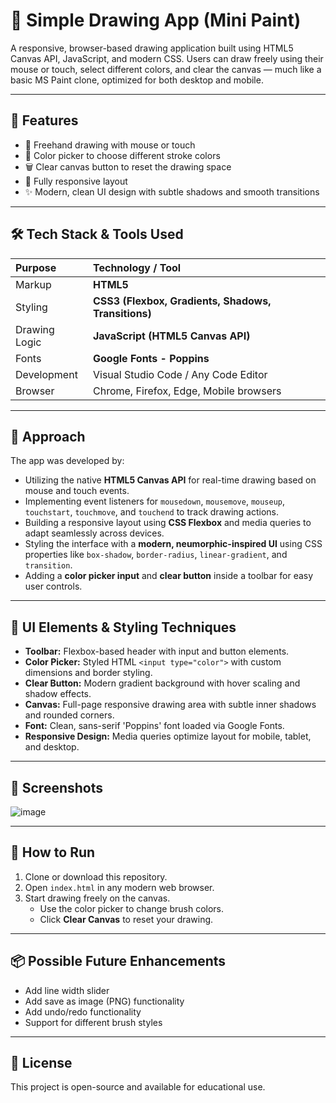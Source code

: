 # 🎨 Simple Drawing App (Mini Paint)

A responsive, browser-based drawing application built using HTML5 Canvas API, JavaScript, and modern CSS. Users can draw freely using their mouse or touch, select different colors, and clear the canvas — much like a basic MS Paint clone, optimized for both desktop and mobile.

---

## 📌 Features

- 🎨 Freehand drawing with mouse or touch
- 🌈 Color picker to choose different stroke colors
- 🗑️ Clear canvas button to reset the drawing space
- 📱 Fully responsive layout
- ✨ Modern, clean UI design with subtle shadows and smooth transitions

---

## 🛠️ Tech Stack & Tools Used

| Purpose       | Technology / Tool       |
|:--------------|:------------------------|
| Markup        | **HTML5**                 |
| Styling       | **CSS3 (Flexbox, Gradients, Shadows, Transitions)** |
| Drawing Logic | **JavaScript (HTML5 Canvas API)** |
| Fonts         | **Google Fonts - Poppins** |
| Development   | Visual Studio Code / Any Code Editor |
| Browser       | Chrome, Firefox, Edge, Mobile browsers |

---

## 📖 Approach

The app was developed by:

- Utilizing the native **HTML5 Canvas API** for real-time drawing based on mouse and touch events.
- Implementing event listeners for `mousedown`, `mousemove`, `mouseup`, `touchstart`, `touchmove`, and `touchend` to track drawing actions.
- Building a responsive layout using **CSS Flexbox** and media queries to adapt seamlessly across devices.
- Styling the interface with a **modern, neumorphic-inspired UI** using CSS properties like `box-shadow`, `border-radius`, `linear-gradient`, and `transition`.
- Adding a **color picker input** and **clear button** inside a toolbar for easy user controls.

---

## 🎨 UI Elements & Styling Techniques

- **Toolbar:** Flexbox-based header with input and button elements.
- **Color Picker:** Styled HTML `<input type="color">` with custom dimensions and border styling.
- **Clear Button:** Modern gradient background with hover scaling and shadow effects.
- **Canvas:** Full-page responsive drawing area with subtle inner shadows and rounded corners.
- **Font:** Clean, sans-serif 'Poppins' font loaded via Google Fonts.
- **Responsive Design:** Media queries optimize layout for mobile, tablet, and desktop.

---

## 📸 Screenshots

![image](https://github.com/user-attachments/assets/7fe4042f-786e-4bdb-9cc6-40b4911d63d0)


---

## 🚀 How to Run

1. Clone or download this repository.
2. Open `index.html` in any modern web browser.
3. Start drawing freely on the canvas.  
   - Use the color picker to change brush colors.
   - Click **Clear Canvas** to reset your drawing.

---

## 📦 Possible Future Enhancements

- Add line width slider
- Add save as image (PNG) functionality
- Add undo/redo functionality
- Support for different brush styles

---

## 📃 License

This project is open-source and available for educational use.
